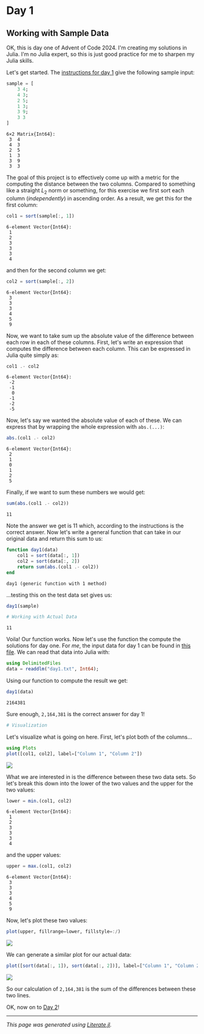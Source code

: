 # Day 1

## Working with Sample Data

OK, this is day one of Advent of Code 2024.  I'm creating my solutions in
Julia. I'm no Julia expert, so this is just good practice for me to sharpen my
Julia skills.

Let's get started.  The [instructions for day 1](https://adventofcode.com/2024/day/1) give the following
sample input:

````julia
sample = [
    3 4;
    4 3;
    2 5;
    1 3;
    3 9;
    3 3
]
````

````
6×2 Matrix{Int64}:
 3  4
 4  3
 2  5
 1  3
 3  9
 3  3
````

The goal of this project is to effectively come up with a metric for the
computing the distance between the two columns.  Compared to something like a
straight $L_2$ norm or something, for this exercise we first sort each column
(*independently*) in ascending order.  As a result, we get this for the first
column:

````julia
col1 = sort(sample[:, 1])
````

````
6-element Vector{Int64}:
 1
 2
 3
 3
 3
 4
````

and then for the second column we get:

````julia
col2 = sort(sample[:, 2])
````

````
6-element Vector{Int64}:
 3
 3
 3
 4
 5
 9
````

Now, we want to take sum up the absolute value of the difference between each
row in each of these columns.  First, let's write an expression that computes the
difference between each column.  This can be expressed in Julia quite simply
as:

````julia
col1 .- col2
````

````
6-element Vector{Int64}:
 -2
 -1
  0
 -1
 -2
 -5
````

Now, let's say we wanted the absolute value of each of these.  We can express
that by wrapping the whole expression with `abs.(...)`:

````julia
abs.(col1 .- col2)
````

````
6-element Vector{Int64}:
 2
 1
 0
 1
 2
 5
````

Finally, if we want to sum these numbers we would get:

````julia
sum(abs.(col1 .- col2))
````

````
11
````

Note the answer we get is $11$ which, according to the instructions is the correct
answer.  Now let's write a general function that can take in our original data and
return this sum to us:

````julia
function day1(data)
    col1 = sort(data[:, 1])
    col2 = sort(data[:, 2])
    return sum(abs.(col1 .- col2))
end
````

````
day1 (generic function with 1 method)
````

...testing this on the test data set gives us:

````julia
day1(sample)

# Working with Actual Data
````

````
11
````

Voila!  Our function works.  Now let's use the function the compute the solutions
for day one.  For _me_, the input data for day 1 can be found in [this file](./day1.txt).
We can read that data into Julia with:

````julia
using DelimitedFiles
data = readdlm("day1.txt", Int64);
````

Using our function to compute the result we get:

````julia
day1(data)
````

````
2164381
````

Sure enough, `2,164,381` is the correct answer for day 1!

````julia
# Visualization
````

Let's visualize what is going on here.  First, let's plot both of
the columns...

````julia
using Plots
plot([col1, col2], label=["Column 1", "Column 2"])
````
![](day1-27.svg)

What we are interested in is the difference between these two data sets.
So let's break this down into the lower of the two values and the
upper for the two values:

````julia
lower = min.(col1, col2)
````

````
6-element Vector{Int64}:
 1
 2
 3
 3
 3
 4
````

and the upper values:

````julia
upper = max.(col1, col2)
````

````
6-element Vector{Int64}:
 3
 3
 3
 4
 5
 9
````

Now, let's plot these two values:

````julia
plot(upper, fillrange=lower, fillstyle=:/)
````
![](day1-33.svg)

We can generate a similar plot for our actual data:

````julia
plot([sort(data[:, 1]), sort(data[:, 2])], label=["Column 1", "Column 2"])
````
![](day1-35.svg)

So our calculation of `2,164,381` is the sum of the differences between
these two lines.

OK, now on to [Day 2](./day2)!

---

*This page was generated using [Literate.jl](https://github.com/fredrikekre/Literate.jl).*

